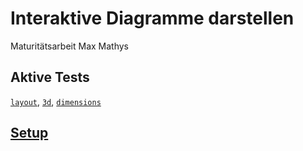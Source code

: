 # Interaktive Diagramme darstellen
Maturitätsarbeit Max Mathys

## Aktive Tests
[`layout`](https://github.com/mmathys/maturaarbeit/tree/master/tests/layout), [`3d`](https://github.com/mmathys/maturaarbeit/tree/master/tests/3d), [`dimensions`](https://github.com/mmathys/maturaarbeit/tree/master/tests/dimensions)

## [Setup](https://github.com/mmathys/maturaarbeit/blob/master/SETUP.md)
